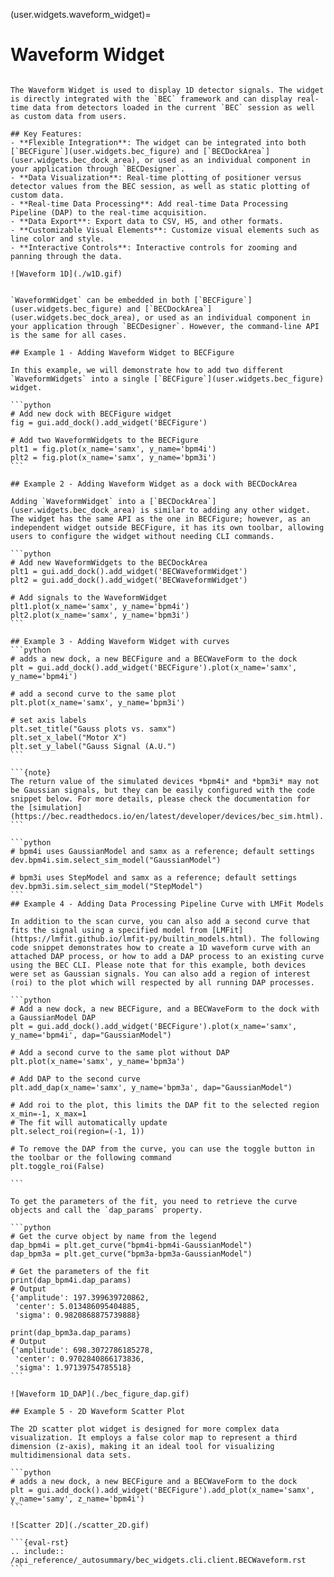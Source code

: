 (user.widgets.waveform_widget)=

# Waveform Widget

````{tab} Overview

The Waveform Widget is used to display 1D detector signals. The widget is directly integrated with the `BEC` framework and can display real-time data from detectors loaded in the current `BEC` session as well as custom data from users.

## Key Features:
- **Flexible Integration**: The widget can be integrated into both [`BECFigure`](user.widgets.bec_figure) and [`BECDockArea`](user.widgets.bec_dock_area), or used as an individual component in your application through `BECDesigner`.
- **Data Visualization**: Real-time plotting of positioner versus detector values from the BEC session, as well as static plotting of custom data.
- **Real-time Data Processing**: Add real-time Data Processing Pipeline (DAP) to the real-time acquisition.
- **Data Export**: Export data to CSV, H5, and other formats.
- **Customizable Visual Elements**: Customize visual elements such as line color and style.
- **Interactive Controls**: Interactive controls for zooming and panning through the data.

![Waveform 1D](./w1D.gif)
````

````{tab} Examples - CLI

`WaveformWidget` can be embedded in both [`BECFigure`](user.widgets.bec_figure) and [`BECDockArea`](user.widgets.bec_dock_area), or used as an individual component in your application through `BECDesigner`. However, the command-line API is the same for all cases.

## Example 1 - Adding Waveform Widget to BECFigure

In this example, we will demonstrate how to add two different `WaveformWidgets` into a single [`BECFigure`](user.widgets.bec_figure) widget.

```python
# Add new dock with BECFigure widget
fig = gui.add_dock().add_widget('BECFigure')

# Add two WaveformWidgets to the BECFigure
plt1 = fig.plot(x_name='samx', y_name='bpm4i')
plt2 = fig.plot(x_name='samx', y_name='bpm3i')
```

## Example 2 - Adding Waveform Widget as a dock with BECDockArea

Adding `WaveformWidget` into a [`BECDockArea`](user.widgets.bec_dock_area) is similar to adding any other widget. The widget has the same API as the one in BECFigure; however, as an independent widget outside BECFigure, it has its own toolbar, allowing users to configure the widget without needing CLI commands.

```python
# Add new WaveformWidgets to the BECDockArea
plt1 = gui.add_dock().add_widget('BECWaveformWidget')
plt2 = gui.add_dock().add_widget('BECWaveformWidget')

# Add signals to the WaveformWidget
plt1.plot(x_name='samx', y_name='bpm4i')
plt2.plot(x_name='samx', y_name='bpm3i')
```

## Example 3 - Adding Waveform Widget with curves
```python
# adds a new dock, a new BECFigure and a BECWaveForm to the dock
plt = gui.add_dock().add_widget('BECFigure').plot(x_name='samx', y_name='bpm4i')

# add a second curve to the same plot 
plt.plot(x_name='samx', y_name='bpm3i')

# set axis labels
plt.set_title("Gauss plots vs. samx")
plt.set_x_label("Motor X")
plt.set_y_label("Gauss Signal (A.U.")
```

```{note}
The return value of the simulated devices *bpm4i* and *bpm3i* may not be Gaussian signals, but they can be easily configured with the code snippet below. For more details, please check the documentation for the [simulation](https://bec.readthedocs.io/en/latest/developer/devices/bec_sim.html).
```

```python
# bpm4i uses GaussianModel and samx as a reference; default settings
dev.bpm4i.sim.select_sim_model("GaussianModel")

# bpm3i uses StepModel and samx as a reference; default settings
dev.bpm3i.sim.select_sim_model("StepModel")
```
## Example 4 - Adding Data Processing Pipeline Curve with LMFit Models

In addition to the scan curve, you can also add a second curve that fits the signal using a specified model from [LMFit](https://lmfit.github.io/lmfit-py/builtin_models.html). The following code snippet demonstrates how to create a 1D waveform curve with an attached DAP process, or how to add a DAP process to an existing curve using the BEC CLI. Please note that for this example, both devices were set as Gaussian signals. You can also add a region of interest (roi) to the plot which will respected by all running DAP processes. 

```python
# Add a new dock, a new BECFigure, and a BECWaveForm to the dock with a GaussianModel DAP
plt = gui.add_dock().add_widget('BECFigure').plot(x_name='samx', y_name='bpm4i', dap="GaussianModel")

# Add a second curve to the same plot without DAP
plt.plot(x_name='samx', y_name='bpm3a')

# Add DAP to the second curve
plt.add_dap(x_name='samx', y_name='bpm3a', dap="GaussianModel")

# Add roi to the plot, this limits the DAP fit to the selected region x_min=-1, x_max=1
# The fit will automatically update
plt.select_roi(region=(-1, 1))

# To remove the DAP from the curve, you can use the toggle button in the toolbar or the following command
plt.toggle_roi(False)

```

To get the parameters of the fit, you need to retrieve the curve objects and call the `dap_params` property.

```python
# Get the curve object by name from the legend
dap_bpm4i = plt.get_curve("bpm4i-bpm4i-GaussianModel")
dap_bpm3a = plt.get_curve("bpm3a-bpm3a-GaussianModel")

# Get the parameters of the fit
print(dap_bpm4i.dap_params)
# Output
{'amplitude': 197.399639720862,
 'center': 5.013486095404885,
 'sigma': 0.9820868875739888}

print(dap_bpm3a.dap_params)
# Output
{'amplitude': 698.3072786185278,
 'center': 0.9702840866173836,
 'sigma': 1.97139754785518}
```

![Waveform 1D_DAP](./bec_figure_dap.gif)

## Example 5 - 2D Waveform Scatter Plot

The 2D scatter plot widget is designed for more complex data visualization. It employs a false color map to represent a third dimension (z-axis), making it an ideal tool for visualizing multidimensional data sets.

```python
# adds a new dock, a new BECFigure and a BECWaveForm to the dock
plt = gui.add_dock().add_widget('BECFigure').add_plot(x_name='samx', y_name='samy', z_name='bpm4i')
```

![Scatter 2D](./scatter_2D.gif)

````

````{tab} API
```{eval-rst}  
.. include:: /api_reference/_autosummary/bec_widgets.cli.client.BECWaveform.rst
```
````
